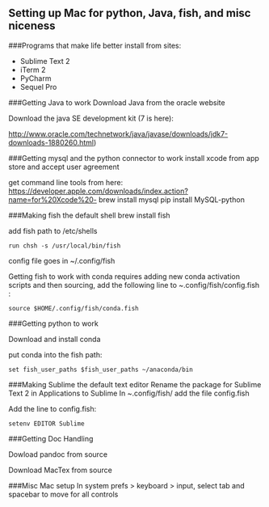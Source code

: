 ## Setting up Mac for python, Java, fish, and misc niceness

###Programs that make life better
install from sites:
* Sublime Text 2
* iTerm 2
* PyCharm
* Sequel Pro

###Getting Java to work
Download Java from the oracle website

Download the java SE development kit (7 is here):

http://www.oracle.com/technetwork/java/javase/downloads/jdk7-downloads-1880260.html)

###Getting mysql and the python connector to work
install xcode from app store and accept user agreement

get command line tools from here: https://developer.apple.com/downloads/index.action?name=for%20Xcode%20-
    brew install mysql
    pip install MySQL-python

###Making fish the default shell
    brew install fish
    
add fish path to /etc/shells

    run chsh -s /usr/local/bin/fish
    
config file goes in ~/.config/fish

Getting fish to work with conda requires adding new conda activation scripts and then sourcing,
add the following line to ~.config/fish/config.fish :

    source $HOME/.config/fish/conda.fish
    
###Getting python to work

Download and install conda

put conda into the fish path:

    set fish_user_paths $fish_user_paths ~/anaconda/bin

###Making Sublime the default text editor
Rename the package for Sublime Text 2 in Applications to Sublime
In ~.config/fish/ add the file config.fish

Add the line to config.fish:

    setenv EDITOR Sublime

###Getting Doc Handling

Dowload pandoc from source

Download MacTex from source

###Misc Mac setup
In system prefs > keyboard > input, select tab and spacebar to move for all controls









